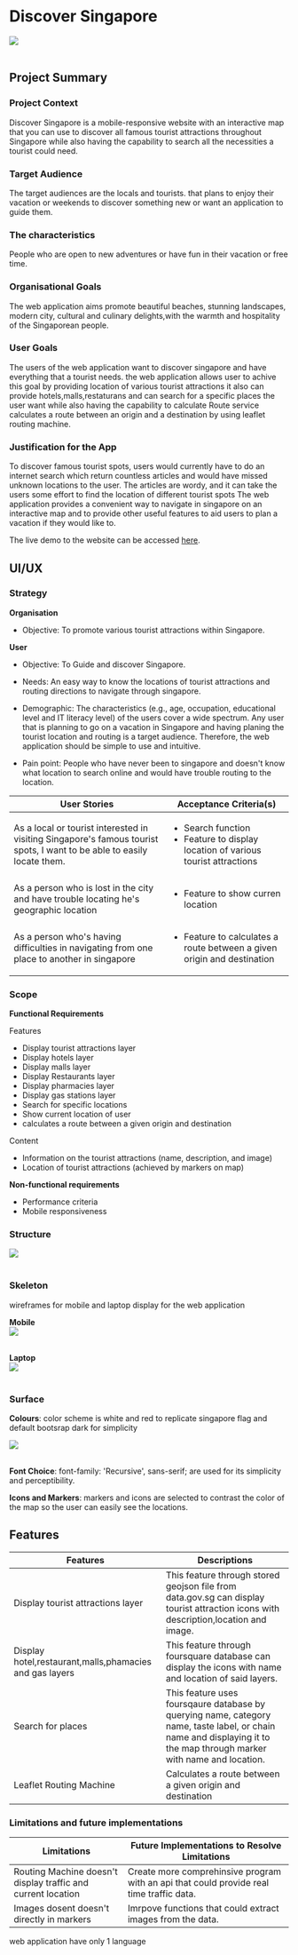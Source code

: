 # Discover Singapore
<img src='images/readme.JPG' style="display:block">
<br>



## Project Summary

### Project Context

Discover Singapore  is a mobile-responsive website with an interactive map that you can  use to discover all famous tourist attractions throughout Singapore while also having the capability to search all the necessities a tourist could need.


### Target Audience

The target audiences are the locals and tourists. that plans to enjoy their vacation or weekends to discover something new or want an application to guide them. 
### The characteristics 
People who are open to new adventures or have fun in their vacation or free time. 

### Organisational Goals

The web application aims  promote beautiful beaches, stunning landscapes, modern city, cultural and culinary delights,with the warmth and hospitality of the Singaporean people.

### User Goals

The users of the web application want to discover singapore and have everything that a tourist needs. the web application allows user to achive this goal by providing location of various tourist attractions it also can provide hotels,malls,restaturans and can search for a specific places the user want while also having the capability to calculate Route service calculates a route between an origin and a destination by using leaflet routing machine. 


### Justification for the App

To discover famous tourist spots, users would currently have to do an internet search which return countless articles and would have missed unknown locations to the user. The articles are wordy, and it can take the users some effort to find the location of different tourist spots The web application provides a convenient way to navigate in singapore on an interactive map and to provide other useful features to aid users to plan a vacation if they would like to.

The live demo to the website can be accessed [here](https://engroliver.github.io/Oliver-Assignment-1/).

## UI/UX

### Strategy

**Organisation**
* Objective: To promote various tourist attractions within Singapore.

**User**
* Objective: To Guide and discover Singapore.

* Needs: An easy way to know the locations of tourist attractions and routing directions to navigate through singapore.

* Demographic: The characteristics (e.g., age, occupation, educational level and IT literacy level) of the users cover a wide spectrum. Any user that is planning to go on a vacation in Singapore and having planing the tourist location and routing is a target audience. Therefore, the web application should be simple to use and intuitive.

* Pain point: People who have never been to singapore and doesn't know what location to search online and would have trouble routing to the location.

User Stories | Acceptance Criteria(s)
------------ | -------------
As a local or tourist interested in visiting Singapore's famous tourist spots, I want to be able to easily locate them. | <ul><li>Search function</li><li>Feature to display location of various tourist attractions</li></ul>
As a person who is lost in the city and have trouble locating he's  geographic location |<ul><li>Feature to show curren location</li></ul>
As a person who's having difficulties in navigating from one place to another in singapore   | <ul><li>Feature to calculates a route between a given origin and destination</li></ul>

### Scope

**Functional Requirements**

Features
* Display tourist attractions layer
* Display hotels layer
* Display malls layer 
* Display Restaurants layer 
* Display pharmacies layer
* Display gas stations layer
* Search for specific locations
* Show current location of user
* calculates a route between a given origin and destination

Content
* Information on the tourist attractions (name, description, and image)
* Location of tourist attractions (achieved by markers on map)

**Non-functional requirements**

* Performance criteria
* Mobile responsiveness

### Structure
<img src="images/structure.JPG" style="display: block">
<br>


### Skeleton
wireframes for mobile and laptop display for the web application

**Mobile**
<img src="images/mobile.png" style="display: block">
<br>

**Laptop**
<img src="images/pc.png" style="display: block">
<br>

### Surface
**Colours**: color scheme is white and red to replicate singapore flag and default bootsrap dark for simplicity 

<img src="images/color.jpg" style="display: block">
<br>

**Font Choice**:  font-family: 'Recursive', sans-serif; are used for its simplicity and perceptibility. 

**Icons and Markers**: markers and icons are selected to contrast the color of the map so the user can easily see the locations.


## Features
Features | Descriptions
-------- | -------------
Display tourist attractions layer | This feature through stored geojson file from data.gov.sg can display  tourist attraction  icons with description,location and image.
Display hotel,restaurant,malls,phamacies and gas layers| This feature through foursquare database can display the icons with name and location of said layers.
Search for places | This feature uses foursqaure database by querying name, category name, taste label, or chain name and displaying it to the map through marker with name and location.
Leaflet Routing Machine | Calculates a route between a given origin and destination


### Limitations and future implementations
Limitations | Future Implementations to Resolve Limitations
----------- | -------------
Routing Machine doesn't display traffic and current location | Create more comprehinsive program with an api that could provide real time traffic data.
Images dosent doesn't directly in markers | Imrpove functions that could extract images from the data.
web application have only 1 language 



